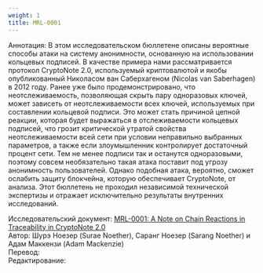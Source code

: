 ```yaml
---
weight: 1
title: MRL-0001
---
```


Аннотация: В этом исследовательском бюллетене описаны вероятные способы атаки на систему анонимности, основанную на использовании кольцевых подписей. В качестве примера нами рассматривается протокол CryptoNote 2.0, используемый криптовалютой и якобы опубликованный Николасом ван Саберхагеном (Nicolas van Saberhagen) в 2012 году. Ранее уже было продемонстрировано, что неотслеживаемость, позволяющая скрыть пару одноразовых ключей, может зависеть от неотслеживаемости всех ключей, используемых при составлении кольцевой подписи. Это может стать причиной цепной реакции, которая будет выражаться в отслеживаемости кольцевых подписей, что грозит критической утратой свойства неотслеживаемости всей сети при условии неправильно выбранных параметров, а также если злоумышленник контролирует достаточный процент сети. Тем не менее подписи так и останутся одноразовыми, поэтому совсем необязательно такая атака поставит под угрозу анонимность пользователей. Однако подобная атака, вероятно, сможет ослабить защиту блокчейна, которую обеспечивает CryptoNote, от анализа. Этот бюллетень не проходил независимой технической экспертизы и отражает исключительно результаты внутренних исследований.

Исследовательский документ: [MRL-0001: A Note on Chain Reactions in Traceability in CryptoNote 2.0](https://getmonero.org/ru/resources/research-lab/pubs/MRL-0001.pdf)  
Автор: Шурэ Ноезер (Surae Noether), Саранг Ноезер (Sarang Noether) и Адам Маккензи (Adam Mackenzie)  
Перевод:  
Редактирование:  
